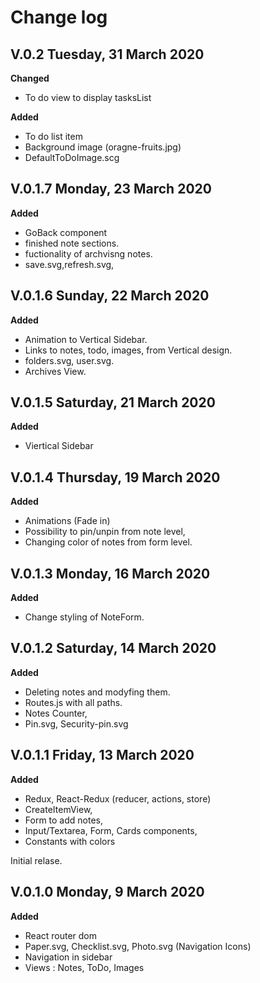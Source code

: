 # Change log

## V.0.2 Tuesday, 31 March 2020

**Changed**

- To do view to display tasksList

**Added**

- To do list item
- Background image (oragne-fruits.jpg)
- DefaultToDoImage.scg

## V.0.1.7 Monday, 23 March 2020

**Added**

- GoBack component
- finished note sections.
- fuctionality of archvisng notes.
- save.svg,refresh.svg,

## V.0.1.6 Sunday, 22 March 2020

**Added**

- Animation to Vertical Sidebar.
- Links to notes, todo, images, from Vertical design.
- folders.svg, user.svg.
- Archives View.

## V.0.1.5 Saturday, 21 March 2020

**Added**

- Viertical Sidebar

## V.0.1.4 Thursday, 19 March 2020

**Added**

- Animations (Fade in)
- Possibility to pin/unpin from note level,
- Changing color of notes from form level.

## V.0.1.3 Monday, 16 March 2020

**Added**

- Change styling of NoteForm.

## V.0.1.2 Saturday, 14 March 2020

**Added**

- Deleting notes and modyfing them.
- Routes.js with all paths.
- Notes Counter,
- Pin.svg, Security-pin.svg

## V.0.1.1 Friday, 13 March 2020

**Added**

- Redux, React-Redux (reducer, actions, store)
- CreateItemView,
- Form to add notes,
- Input/Textarea, Form, Cards components,
- Constants with colors

Initial relase.

## V.0.1.0 Monday, 9 March 2020

**Added**

- React router dom
- Paper.svg, Checklist.svg, Photo.svg (Navigation Icons)
- Navigation in sidebar
- Views : Notes, ToDo, Images
